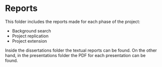 # Reports

This folder includes the reports made for each phase of the project:
- Background search
- Project replication
- Project extension

Inside the dissertations folder the textual reports can be found. On the other hand, in the presentations folder the PDF for each presentation can be found.